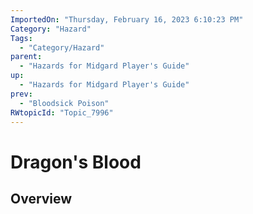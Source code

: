 ```yaml
---
ImportedOn: "Thursday, February 16, 2023 6:10:23 PM"
Category: "Hazard"
Tags:
  - "Category/Hazard"
parent:
  - "Hazards for Midgard Player's Guide"
up:
  - "Hazards for Midgard Player's Guide"
prev:
  - "Bloodsick Poison"
RWtopicId: "Topic_7996"
---
```

# Dragon's Blood
## Overview
